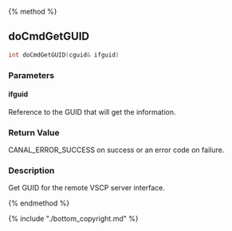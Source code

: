 
{% method %}
## doCmdGetGUID

```c
int doCmdGetGUID(cguid& ifguid)
```

### Parameters

#### ifguid
Reference to the GUID that will get the information.

### Return Value
CANAL_ERROR_SUCCESS on success or an error code on failure. 

### Description
Get GUID for the remote VSCP server interface. 

{% endmethod %}

{% include "./bottom_copyright.md" %}